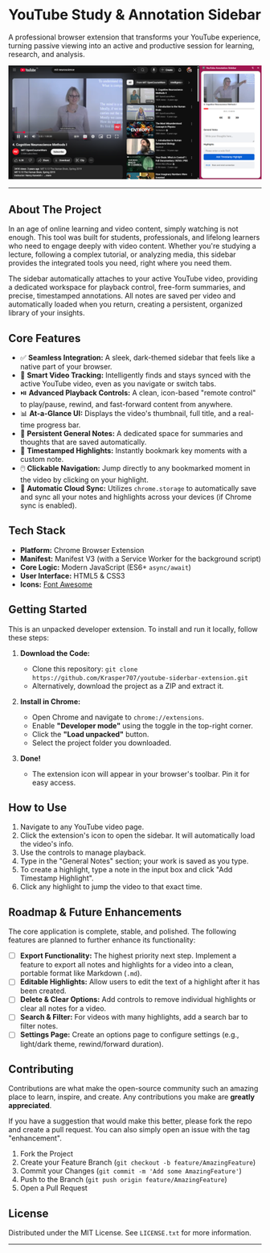 # YouTube Study & Annotation Sidebar

A professional browser extension that transforms your YouTube experience, turning passive viewing into an active and productive session for learning, research, and analysis.

![Screenshot](image.png)

---

## About The Project

In an age of online learning and video content, simply watching is not enough. This tool was built for students, professionals, and lifelong learners who need to engage deeply with video content. Whether you're studying a lecture, following a complex tutorial, or analyzing media, this sidebar provides the integrated tools you need, right where you need them.

The sidebar automatically attaches to your active YouTube video, providing a dedicated workspace for playback control, free-form summaries, and precise, timestamped annotations. All notes are saved per video and automatically loaded when you return, creating a persistent, organized library of your insights.

## Core Features

- ✅ **Seamless Integration:** A sleek, dark-themed sidebar that feels like a native part of your browser.
- 🧠 **Smart Video Tracking:** Intelligently finds and stays synced with the active YouTube video, even as you navigate or switch tabs.
- ⏯️ **Advanced Playback Controls:** A clean, icon-based "remote control" to play/pause, rewind, and fast-forward content from anywhere.
- 📊 **At-a-Glance UI:** Displays the video's thumbnail, full title, and a real-time progress bar.
- 📝 **Persistent General Notes:** A dedicated space for summaries and thoughts that are saved automatically.
- 📌 **Timestamped Highlights:** Instantly bookmark key moments with a custom note.
- 🖱️ **Clickable Navigation:** Jump directly to any bookmarked moment in the video by clicking on your highlight.
- 💾 **Automatic Cloud Sync:** Utilizes `chrome.storage` to automatically save and sync all your notes and highlights across your devices (if Chrome sync is enabled).

## Tech Stack

- **Platform:** Chrome Browser Extension
- **Manifest:** Manifest V3 (with a Service Worker for the background script)
- **Core Logic:** Modern JavaScript (ES6+ `async/await`)
- **User Interface:** HTML5 & CSS3
- **Icons:** [Font Awesome](https://fontawesome.com/)

## Getting Started

This is an unpacked developer extension. To install and run it locally, follow these steps:

1.  **Download the Code:**

    - Clone this repository: `git clone https://github.com/Krasper707/youtube-siderbar-extension.git`
    - Alternatively, download the project as a ZIP and extract it.

2.  **Install in Chrome:**

    - Open Chrome and navigate to `chrome://extensions`.
    - Enable **"Developer mode"** using the toggle in the top-right corner.
    - Click the **"Load unpacked"** button.
    - Select the project folder you downloaded.

3.  **Done!**
    - The extension icon will appear in your browser's toolbar. Pin it for easy access.

## How to Use

1.  Navigate to any YouTube video page.
2.  Click the extension's icon to open the sidebar. It will automatically load the video's info.
3.  Use the controls to manage playback.
4.  Type in the "General Notes" section; your work is saved as you type.
5.  To create a highlight, type a note in the input box and click "Add Timestamp Highlight".
6.  Click any highlight to jump the video to that exact time.

## Roadmap & Future Enhancements

The core application is complete, stable, and polished. The following features are planned to further enhance its functionality:

- [ ] **Export Functionality:** The highest priority next step. Implement a feature to export all notes and highlights for a video into a clean, portable format like Markdown (`.md`).
- [ ] **Editable Highlights:** Allow users to edit the text of a highlight after it has been created.
- [ ] **Delete & Clear Options:** Add controls to remove individual highlights or clear all notes for a video.
- [ ] **Search & Filter:** For videos with many highlights, add a search bar to filter notes.
- [ ] **Settings Page:** Create an options page to configure settings (e.g., light/dark theme, rewind/forward duration).

## Contributing

Contributions are what make the open-source community such an amazing place to learn, inspire, and create. Any contributions you make are **greatly appreciated**.

If you have a suggestion that would make this better, please fork the repo and create a pull request. You can also simply open an issue with the tag "enhancement".

1.  Fork the Project
2.  Create your Feature Branch (`git checkout -b feature/AmazingFeature`)
3.  Commit your Changes (`git commit -m 'Add some AmazingFeature'`)
4.  Push to the Branch (`git push origin feature/AmazingFeature`)
5.  Open a Pull Request

## License

Distributed under the MIT License. See `LICENSE.txt` for more information.

---
